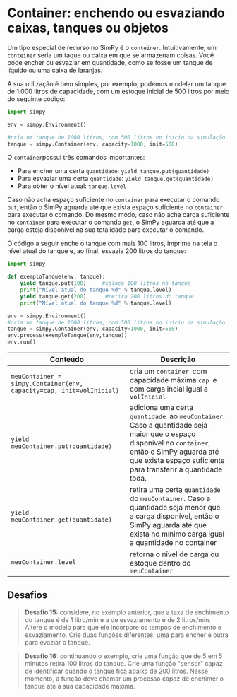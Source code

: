 # Container: enchendo ou esvaziando caixas, tanques ou objetos

Um tipo especial de recurso no SimPy é o `conteiner`. Intuitivamente, um `conteiner` seria um taque ou caixa em que se armazenam coisas. Você pode encher ou esvaziar em quantidade, como se fosse um tanque de líquido ou uma caixa de laranjas.

A sua utilização é bem simples, por exemplo, podemos modelar um tanque de 1.000 litros de capacidade, com um estoque inicial de 500 litros por meio do seguinte código:

```python
import simpy

env = simpy.Environment()

#cria um tanque de 1000 litros, com 500 litros no início da simulação
tanque = simpy.Container(env, capacity=1000, init=500)
```

O `container`possui três comandos importantes:

* Para encher uma certa `quantidade`: `yield tanque.put(quantidade)`
* Para esvaziar uma certa `quantidade`: `yield tanque.get(quantidade)`
* Para obter o nível atual: `tanque.level`

Caso não acha espaço suficiente no `container` para executar o comando `put`, então o SimPy aguarda até que exista espaço suficiente no `container` para executar o comando. Do mesmo modo, caso não acha carga suficiente no `container` para executar o comando `get`, o SimPy aguarda até que a carga esteja disponível na sua totalidade para executar o comando.

O código a seguir enche o tanque com mais 100 litros, imprime na tela o nível atual do tanque e, ao final, esvazia 200 litros do tanque:

```python
import simpy

def exemploTanque(env, tanque):
    yield tanque.put(100)     #coloca 100 litros no tanque
    print("Nível atual do tanque %d" % tanque.level)
    yield tanque.get(200)      #retira 200 litros do tanque
    print("Nível atual do tanque %d" % tanque.level)

env = simpy.Environment()
#cria um tanque de 1000 litros, com 500 litros no início da simulação
tanque = simpy.Container(env, capacity=1000, init=500)
env.process(exemploTanque(env,tanque))
env.run()
```
| Conteúdo | Descrição |
| --- | --- |
| `meuContainer = simpy.Container(env, capacity=cap, init=volInicial)` | cria um `container `com capacidade máxima `cap `e com carga incial igual a `volInicial `|
| `yield meuContainer.put(quantidade)` | adiciona uma certa `quantidade `ao `meuContainer`. Caso a quantidade seja maior que o espaço disponível no `container`, então o SimPy aguarda até que exista espaço suficiente para transferir a quantidade toda. |
| `yield meuContainer.get(quantidade)` | retira uma certa `quantidade `do `meuContainer`. Caso a quantidade seja menor que a carga disponível, então o SimPy aguarda até que exista no mínimo carga igual a quantidade no container |
| `meuContainer.level` | retorna o nível de carga ou estoque dentro do `meuContainer `|

## Desafios

>**Desafio 15:** considere, no exemplo anterior, que a taxa de enchimento do tanque é de 1 litro\/min e a de esvaziamento é de 2 litros\/min. Altere o modelo para que ele incorpore os tempos de enchimento e esvaziamento. Crie duas funções diferentes, uma para encher e outra para evaziar o tanque.

>**Desafio 16:** continuando o exemplo, crie uma função que de 5 em 5 minutos retira 100 litros do tanque. Crie uma função "sensor" capaz de identificar quando o tanque fica abaixo de 200 litros. Nesse momento, a função deve chamar um processo capaz de enchimer o tanque até a sua capacidade máxima.

